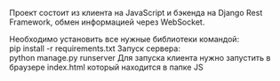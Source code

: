 
Проект состоит из клиента на JavaScript и бэкенда 
на Django Rest Framework, обмен информацией через WebSocket.  

Необходимо установить все нужные библиотеки командой:  
pip install -r requirements.txt
Запуск сервера:  
python manage.py runserver
Для запуска клиента нужно запустить в браузере index.html  который находится в папке JS




